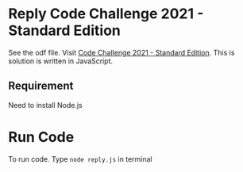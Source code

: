 # Reply Code Challenge 2021 - Standard Edition

See the odf file. Visit [Code Challenge 2021 - Standard Edition](https://challenges.reply.com/tamtamy/challenge/code-challenge-2021/detail). This is solution is written in JavaScript.

## Requirement

Need to install Node.js

# Run Code

To run code. Type `node reply.js` in terminal
